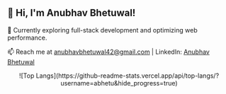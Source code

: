 ## 👋 Hi, I'm Anubhav Bhetuwal!

🌱 Currently exploring full-stack development and optimizing web performance.

📫 Reach me at anubhavbhetuwal42@gmail.com | LinkedIn: [Anubhav Bhetuwal](https://www.linkedin.com/in/anubhav-bhetuwal/)
<center>
![Top Langs](https://github-readme-stats.vercel.app/api/top-langs/?username=abhetu&hide_progress=true)
</center>
